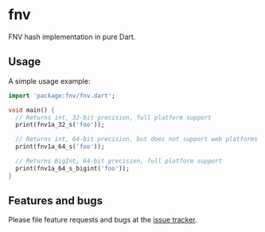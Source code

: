 # fnv

FNV hash implementation in pure Dart.

## Usage

A simple usage example:

```dart
import 'package:fnv/fnv.dart';

void main() {
  // Returns int, 32-bit precision, full platform support
  print(fnv1a_32_s('foo'));

  // Returns int, 64-bit precision, but does not support web platforms
  print(fnv1a_64_s('foo'));

  // Returns BigInt, 64-bit precision, full platform support
  print(fnv1a_64_s_bigint('foo'));
}
```

## Features and bugs

Please file feature requests and bugs at the [issue tracker][tracker].

[tracker]: https://github.com/Midi12/fnv/issues
